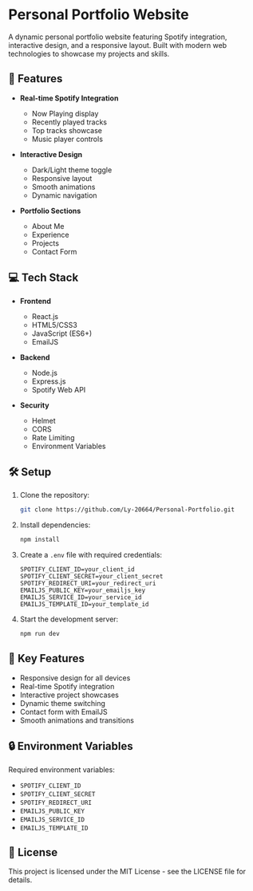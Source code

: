 # Personal Portfolio Website

A dynamic personal portfolio website featuring Spotify integration, interactive design, and a responsive layout. Built with modern web technologies to showcase my projects and skills.

## 🚀 Features

- **Real-time Spotify Integration**
  - Now Playing display
  - Recently played tracks
  - Top tracks showcase
  - Music player controls

- **Interactive Design**
  - Dark/Light theme toggle
  - Responsive layout
  - Smooth animations
  - Dynamic navigation

- **Portfolio Sections**
  - About Me
  - Experience
  - Projects
  - Contact Form

## 💻 Tech Stack

- **Frontend**
  - React.js
  - HTML5/CSS3
  - JavaScript (ES6+)
  - EmailJS

- **Backend**
  - Node.js
  - Express.js
  - Spotify Web API

- **Security**
  - Helmet
  - CORS
  - Rate Limiting
  - Environment Variables

## 🛠️ Setup

1. Clone the repository:
   ```bash
   git clone https://github.com/Ly-20664/Personal-Portfolio.git
   ```

2. Install dependencies:
   ```bash
   npm install
   ```

3. Create a `.env` file with required credentials:
   ```
   SPOTIFY_CLIENT_ID=your_client_id
   SPOTIFY_CLIENT_SECRET=your_client_secret
   SPOTIFY_REDIRECT_URI=your_redirect_uri
   EMAILJS_PUBLIC_KEY=your_emailjs_key
   EMAILJS_SERVICE_ID=your_service_id
   EMAILJS_TEMPLATE_ID=your_template_id
   ```

4. Start the development server:
   ```bash
   npm run dev
   ```

## 📱 Key Features

- Responsive design for all devices
- Real-time Spotify integration
- Interactive project showcases
- Dynamic theme switching
- Contact form with EmailJS
- Smooth animations and transitions

## 🔒 Environment Variables

Required environment variables:
- `SPOTIFY_CLIENT_ID`
- `SPOTIFY_CLIENT_SECRET`
- `SPOTIFY_REDIRECT_URI`
- `EMAILJS_PUBLIC_KEY`
- `EMAILJS_SERVICE_ID`
- `EMAILJS_TEMPLATE_ID`

## 📄 License

This project is licensed under the MIT License - see the LICENSE file for details.